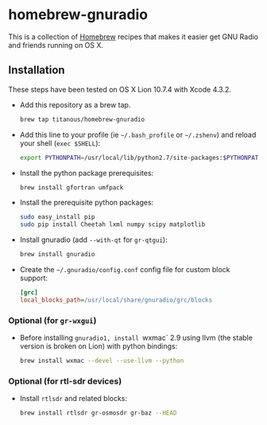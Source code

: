 # homebrew-gnuradio

This is a collection of [Homebrew](https://github.com/mxcl/homebrew) recipes
that makes it easier get GNU Radio and friends running on OS X.

## Installation

These steps have been tested on OS X Lion 10.7.4 with Xcode 4.3.2.

- Add this repository as a brew tap.

  ```sh
  brew tap titanous/homebrew-gnuradio
  ```

- Add this line to your profile (ie `~/.bash_profile` or `~/.zshenv`) and reload
  your shell (`exec $SHELL`):

  ```sh
  export PYTHONPATH=/usr/local/lib/python2.7/site-packages:$PYTHONPATH
  ```

- Install the python package prerequisites:

  ```sh
  brew install gfortran umfpack
  ```

- Install the prerequisite python packages:

  ```sh
  sudo easy_install pip
  sudo pip install Cheetah lxml numpy scipy matplotlib
  ```

- Install gnuradio (add `--with-qt` for `gr-qtgui`):

  ```sh
  brew install gnuradio
  ```
- Create the `~/.gnuradio/config.conf` config file for custom block support:

  ```ini
  [grc]
  local_blocks_path=/usr/local/share/gnuradio/grc/blocks
  ```

### Optional (for `gr-wxgui`)

- Before installing `gnuradio1, install `wxmac` 2.9 using llvm (the stable
  version is broken on Lion) with python bindings:

  ```sh
  brew install wxmac --devel --use-llvm --python
  ```

### Optional (for rtl-sdr devices)

- Install `rtlsdr` and related blocks:

  ```sh
  brew install rtlsdr gr-osmosdr gr-baz --HEAD
  ```

